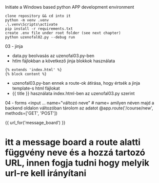 Initiate a Windows based python APP development environment
```
clone repository && cd into it
python -m venv .venv
.\.venv\Scripts\activate
pip install -r requirements.txt
create .env file under root folder (see next chapter)
python uzenofal02.py --debug run
```

03 - jinja

- data.py beolvasás az uzenofal03.py-ben
- htlm fájlokban a következő jinja blokkok használata
```
{% extends 'index.html' %}
{% block content %}
```
- uzenofal03.py-ban ennek a route-ok átírása, hogy értsék a jinja template-s html fájlokat
- {{ title }} használata index.html-ben az uzenofal03.py szerint

04 - forms
<input ... name="változó neve" # name= amilyen néven majd a backend oldalon változóban tárolom az adatot
@app.route('/course/new', methods=['GET', 'POST'])

{{ url_for('message_board') }} 
# itt a message board a route alatti függvény neve és a hozzá tartozó URL, innen fogja tudni hogy melyik url-re kell irányítani 